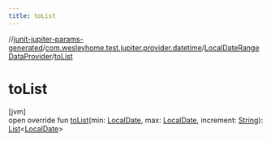 ```yaml
---
title: toList
---
```

//[junit-jupiter-params-generated](../../../index.html)/[com.wesleyhome.test.jupiter.provider.datetime](../index.html)/[LocalDateRangeDataProvider](index.html)/[toList](to-list.html)



# toList



[jvm]\
open override fun [toList](to-list.html)(min: [LocalDate](https://docs.oracle.com/javase/8/docs/api/java/time/LocalDate.html), max: [LocalDate](https://docs.oracle.com/javase/8/docs/api/java/time/LocalDate.html), increment: [String](https://kotlinlang.org/api/latest/jvm/stdlib/kotlin/-string/index.html)): [List](https://kotlinlang.org/api/latest/jvm/stdlib/kotlin.collections/-list/index.html)&lt;[LocalDate](https://docs.oracle.com/javase/8/docs/api/java/time/LocalDate.html)&gt;




